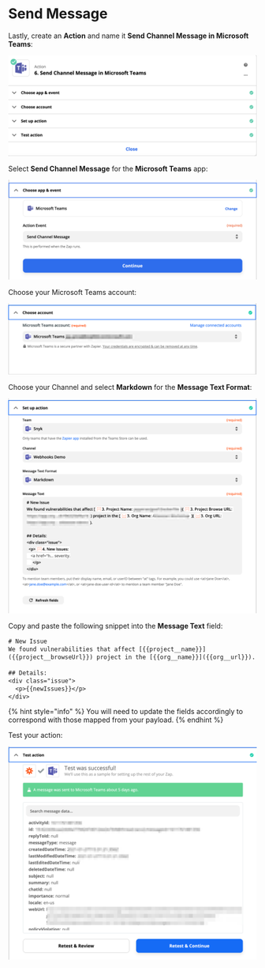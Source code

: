 # Send Message

Lastly, create an **Action** and name it **Send Channel Message in Microsoft Teams**:

![](../../../../.gitbook/assets/zappier-teams-main.png)

Select **Send Channel Message** for the **Microsoft Teams** app:

![](../../../../.gitbook/assets/zappier-teams-channel.png)

Choose your Microsoft Teams account:

![](../../../../.gitbook/assets/zappier-teams-account.png)

Choose your Channel and select **Markdown** for the **Message Text Format**:

![](../../../../.gitbook/assets/zappier-teams-setup.png)

Copy and paste the following snippet into the **Message Text** field:

```markup
# New Issue
We found vulnerabilities that affect [{{project__name}}]({{project__browseUrl}}) project in the [{{org__name}}]({{org__url}}).

## Details:
<div class="issue">
  <p>{{newIssues}}</p>
</div>
```

{% hint style="info" %}
You will need to update the fields accordingly to correspond with those mapped from your payload.
{% endhint %}

Test your action:

![](../../../../.gitbook/assets/zappier-teams-test.png)


